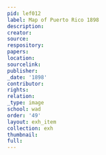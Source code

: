 ```yaml
---
pid: lef012
label: Map of Puerto Rico 1898
description:
creator:
source:
respository:
papers:
location:
sourcelink:
publisher:
_date: '1898'
contributor:
rights:
relation:
_type: image
school: wad
order: '49'
layout: exh_item
collection: exh
thumbnail:
full:
---
```


